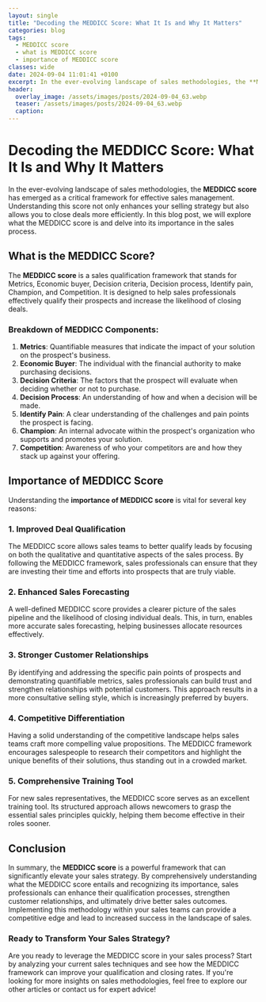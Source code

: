 ```yaml
---
layout: single
title: "Decoding the MEDDICC Score: What It Is and Why It Matters"
categories: blog
tags:
  - MEDDICC score
  - what is MEDDICC score
  - importance of MEDDICC score
classes: wide
date: 2024-09-04 11:01:41 +0100
excerpt: In the ever-evolving landscape of sales methodologies, the **MEDDICC score** has emerged as a critical framework for effective sales management. Understandi...
header:
  overlay_image: /assets/images/posts/2024-09-04_63.webp
  teaser: /assets/images/posts/2024-09-04_63.webp
  caption: 
---
```

  
# Decoding the MEDDICC Score: What It Is and Why It Matters

In the ever-evolving landscape of sales methodologies, the **MEDDICC score** has emerged as a critical framework for effective sales management. Understanding this score not only enhances your selling strategy but also allows you to close deals more efficiently. In this blog post, we will explore what the MEDDICC score is and delve into its importance in the sales process.

## What is the MEDDICC Score?

The **MEDDICC score** is a sales qualification framework that stands for Metrics, Economic buyer, Decision criteria, Decision process, Identify pain, Champion, and Competition. It is designed to help sales professionals effectively qualify their prospects and increase the likelihood of closing deals.

### Breakdown of MEDDICC Components:

1. **Metrics**: Quantifiable measures that indicate the impact of your solution on the prospect's business.
2. **Economic Buyer**: The individual with the financial authority to make purchasing decisions.
3. **Decision Criteria**: The factors that the prospect will evaluate when deciding whether or not to purchase.
4. **Decision Process**: An understanding of how and when a decision will be made.
5. **Identify Pain**: A clear understanding of the challenges and pain points the prospect is facing.
6. **Champion**: An internal advocate within the prospect's organization who supports and promotes your solution.
7. **Competition**: Awareness of who your competitors are and how they stack up against your offering.

## Importance of MEDDICC Score

Understanding the **importance of MEDDICC score** is vital for several key reasons:

### 1. Improved Deal Qualification

The MEDDICC score allows sales teams to better qualify leads by focusing on both the qualitative and quantitative aspects of the sales process. By following the MEDDICC framework, sales professionals can ensure that they are investing their time and efforts into prospects that are truly viable.

### 2. Enhanced Sales Forecasting

A well-defined MEDDICC score provides a clearer picture of the sales pipeline and the likelihood of closing individual deals. This, in turn, enables more accurate sales forecasting, helping businesses allocate resources effectively.

### 3. Stronger Customer Relationships

By identifying and addressing the specific pain points of prospects and demonstrating quantifiable metrics, sales professionals can build trust and strengthen relationships with potential customers. This approach results in a more consultative selling style, which is increasingly preferred by buyers.

### 4. Competitive Differentiation

Having a solid understanding of the competitive landscape helps sales teams craft more compelling value propositions. The MEDDICC framework encourages salespeople to research their competitors and highlight the unique benefits of their solutions, thus standing out in a crowded market.

### 5. Comprehensive Training Tool

For new sales representatives, the MEDDICC score serves as an excellent training tool. Its structured approach allows newcomers to grasp the essential sales principles quickly, helping them become effective in their roles sooner.

## Conclusion

In summary, the **MEDDICC score** is a powerful framework that can significantly elevate your sales strategy. By comprehensively understanding what the MEDDICC score entails and recognizing its importance, sales professionals can enhance their qualification processes, strengthen customer relationships, and ultimately drive better sales outcomes. Implementing this methodology within your sales teams can provide a competitive edge and lead to increased success in the landscape of sales.

### Ready to Transform Your Sales Strategy?

Are you ready to leverage the MEDDICC score in your sales process? Start by analyzing your current sales techniques and see how the MEDDICC framework can improve your qualification and closing rates. If you're looking for more insights on sales methodologies, feel free to explore our other articles or contact us for expert advice!